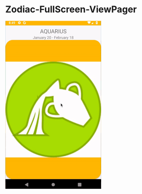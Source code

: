 # Zodiac-FullScreen-ViewPager
![](https://github.com/marliedee/Zodiac-FullScreen-ViewPager/blob/marliedee-gif/viewpagerGIF.gif)
